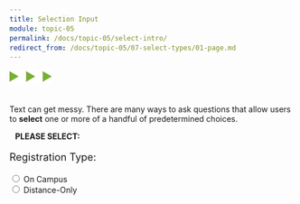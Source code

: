 ```yaml
---
title: Selection Input
module: topic-05
permalink: /docs/topic-05/select-intro/
redirect_from: /docs/topic-05/07-select-types/01-page.md
---
```


<img src="./../../../img/arrow-divider.svg" style="width: 75px; border: none; margin: 0px 0 20px 0" />

Text can get messy. There are many ways to ask questions that allow users to **select** one or more of a handful of predetermined choices.

<div class="row">
  <div class="col-lg-12">
    <div class="bs-component">
      <div class="panel panel-success">
        <div class="panel-heading">
          <h4 style="text-transform: uppercase; margin: inherit;">
            <i class="fa fa-check-circle" aria-hidden="true" style="margin-right: 10px"></i>
            Please Select:
          </h4>
        </div>
          <div class="panel-body">
            <p style="font-size: large;">Registration Type:</p>
              <input type="radio" name="reg" value="campus" /> On Campus
              <br />
              <input type="radio" name="reg" value="distance" /> Distance-Only
          </div>
      </div>
    </div>
  </div>
</div>
